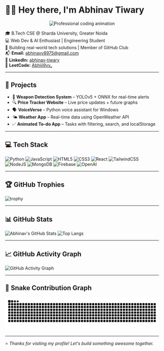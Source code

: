 # 👋🏼 Hey there, I'm Abhinav Tiwary

<p align="center">
  <img src="https://media.giphy.com/media/3o7qE1YN7aBOFPRw8E/giphy.gif" alt="Professional coding animation" width="250" />
</p>

🎓 B.Tech CSE @ Sharda University, Greater Noida  
💻 Web Dev & AI Enthusiast | Engineering Student  
🚀 Building real-world tech solutions | Member of GitHub Club  
📬 **Email:** abhinavv8975@gmail.com  
🔗 **LinkedIn:** [abhinav-tiwary](https://www.linkedin.com/in/abhinav-tiwary-791a63302/)  
🧠 **LeetCode:** [Abhiii9vv_](https://leetcode.com/u/Abhiii9vv_/)  

---

## 💼 Projects
- 🔫 **Weapon Detection System** – YOLOv5 + ONNX for real-time alerts  
- 🔍 **Price Tracker Website** – Live price updates + future graphs  
- 🗣️ **VoiceVerse** – Python voice assistant for Windows  
- 🌤️ **Weather App** – Real-time data using OpenWeather API  
- ✅ **Animated To-do App** – Tasks with filtering, search, and localStorage

---

## 💻 Tech Stack

![Python](https://img.shields.io/badge/python-%2314354C.svg?style=for-the-badge&logo=python&logoColor=white)
![JavaScript](https://img.shields.io/badge/javascript-%23F7DF1E.svg?style=for-the-badge&logo=javascript&logoColor=black)
![HTML5](https://img.shields.io/badge/html5-%23E34F26.svg?style=for-the-badge&logo=html5&logoColor=white)
![CSS3](https://img.shields.io/badge/css3-%231572B6.svg?style=for-the-badge&logo=css3&logoColor=white)
![React](https://img.shields.io/badge/react-%2320232a.svg?style=for-the-badge&logo=react&logoColor=%2361DAFB)
![TailwindCSS](https://img.shields.io/badge/tailwindcss-%2338B2AC.svg?style=for-the-badge&logo=tailwind-css&logoColor=white)
![NodeJS](https://img.shields.io/badge/node.js-6DA55F?style=for-the-badge&logo=node.js&logoColor=white)
![MongoDB](https://img.shields.io/badge/MongoDB-%234ea94b.svg?style=for-the-badge&logo=mongodb&logoColor=white)
![Firebase](https://img.shields.io/badge/Firebase-039BE5?style=for-the-badge&logo=Firebase&logoColor=white)
![OpenAI](https://img.shields.io/badge/OpenAI-412991?style=for-the-badge&logo=openai&logoColor=white)

---

## 🏆 GitHub Trophies

![trophy](https://github-profile-trophy.vercel.app/?username=abhiii9vvv&theme=radical&no-frame=true&margin-w=5)

---

## 📊 GitHub Stats

![Abhinav's GitHub Stats](https://github-readme-stats.vercel.app/api?username=abhiii9vvv&show_icons=true&theme=tokyonight)
![Top Langs](https://github-readme-stats.vercel.app/api/top-langs/?username=abhiii9vvv&layout=compact&theme=tokyonight)

---

## 📈 GitHub Activity Graph

![GitHub Activity Graph](https://github-readme-activity-graph.vercel.app/graph?username=abhiii9vvv&theme=github-compact)

---

## 🐍 Snake Contribution Graph

<picture>
  <source media="(prefers-color-scheme: dark)" srcset="https://raw.githubusercontent.com/abhiii9vvv/abhiii9vvv/output/github-snake-dark.svg" />
  <source media="(prefers-color-scheme: light)" srcset="https://raw.githubusercontent.com/abhiii9vvv/abhiii9vvv/output/github-snake.svg" />
  <img alt="github-snake" src="https://raw.githubusercontent.com/abhiii9vvv/abhiii9vvv/output/github-snake.svg" />
</picture>

---

⭐ _Thanks for visiting my profile! Let's build something awesome together._
